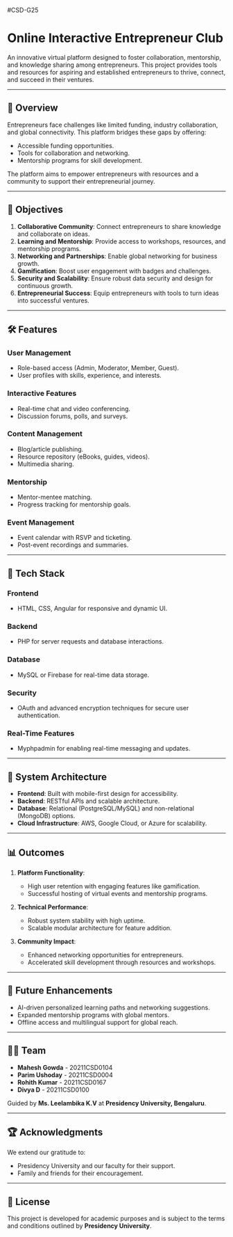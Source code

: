 
#CSD-G25
# Online Interactive Entrepreneur Club

An innovative virtual platform designed to foster collaboration, mentorship, and knowledge sharing among entrepreneurs. This project provides tools and resources for aspiring and established entrepreneurs to thrive, connect, and succeed in their ventures.

---

## 📝 Overview

Entrepreneurs face challenges like limited funding, industry collaboration, and global connectivity. This platform bridges these gaps by offering:
- Accessible funding opportunities.
- Tools for collaboration and networking.
- Mentorship programs for skill development.

The platform aims to empower entrepreneurs with resources and a community to support their entrepreneurial journey.

---

## 🎯 Objectives

1. **Collaborative Community**: Connect entrepreneurs to share knowledge and collaborate on ideas.
2. **Learning and Mentorship**: Provide access to workshops, resources, and mentorship programs.
3. **Networking and Partnerships**: Enable global networking for business growth.
4. **Gamification**: Boost user engagement with badges and challenges.
5. **Security and Scalability**: Ensure robust data security and design for continuous growth.
6. **Entrepreneurial Success**: Equip entrepreneurs with tools to turn ideas into successful ventures.

---

## 🛠 Features

### User Management
- Role-based access (Admin, Moderator, Member, Guest).
- User profiles with skills, experience, and interests.

### Interactive Features
- Real-time chat and video conferencing.
- Discussion forums, polls, and surveys.

### Content Management
- Blog/article publishing.
- Resource repository (eBooks, guides, videos).
- Multimedia sharing.

### Mentorship
- Mentor-mentee matching.
- Progress tracking for mentorship goals.

### Event Management
- Event calendar with RSVP and ticketing.
- Post-event recordings and summaries.

---

## 🔧 Tech Stack

### Frontend
- HTML, CSS, Angular for responsive and dynamic UI.

### Backend
- PHP for server requests and database interactions.

### Database
- MySQL or Firebase for real-time data storage.

### Security
- OAuth and advanced encryption techniques for secure user authentication.

### Real-Time Features
- Myphpadmin for enabling real-time messaging and updates.

---

## 🚀 System Architecture

- **Frontend**: Built with mobile-first design for accessibility.
- **Backend**: RESTful APIs and scalable architecture.
- **Database**: Relational (PostgreSQL/MySQL) and non-relational (MongoDB) options.
- **Cloud Infrastructure**: AWS, Google Cloud, or Azure for scalability.

---

## 📊 Outcomes

1. **Platform Functionality**:
   - High user retention with engaging features like gamification.
   - Successful hosting of virtual events and mentorship programs.

2. **Technical Performance**:
   - Robust system stability with high uptime.
   - Scalable modular architecture for feature addition.

3. **Community Impact**:
   - Enhanced networking opportunities for entrepreneurs.
   - Accelerated skill development through resources and workshops.

---

## 🌟 Future Enhancements

- AI-driven personalized learning paths and networking suggestions.
- Expanded mentorship programs with global mentors.
- Offline access and multilingual support for global reach.

---

## 🧑‍💻 Team

- **Mahesh Gowda** - 20211CSD0104
- **Parim Ushoday** - 20211CSD0004
- **Rohith Kumar** - 20211CSD0167
- **Divya D** - 20211CSD0100

Guided by **Ms. Leelambika K.V** at **Presidency University, Bengaluru**.

---

## 🏆 Acknowledgments

We extend our gratitude to:
- Presidency University and our faculty for their support.
- Family and friends for their encouragement.

---

## 📄 License

This project is developed for academic purposes and is subject to the terms and conditions outlined by **Presidency University**.

